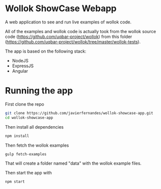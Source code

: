 # Wollok ShowCase Webapp

A web application to see and run live examples of wollok code.

All of the examples and wollok code is actually took from the wollok source code (https://github.com/uqbar-project/wollok)
from this folder (https://github.com/uqbar-project/wollok/tree/master/wollok-tests).

The app is based on the following stack:
* NodeJS
* ExpressJS
* Angular

# Running the app

First clone the repo
```bash
git clone https://github.com/javierfernandes/wollok-showcase-app.git
cd wollok-showcase-app
```

Then install all dependencies

```bash
npm install
```

Then fetch the wollok examples

```bash
gulp fetch-examples
```

That will create a folder named "data" with the wollok example files.

Then start the app with

```bash
npm start
```